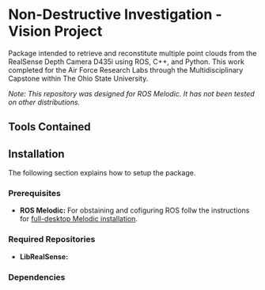 
# Non-Destructive Investigation - Vision Project
Package intended to retrieve and reconstitute multiple point clouds from the RealSense Depth Camera D435i using ROS, C++, and Python. This work completed for the Air Force Research Labs through the Multidisciplinary Capstone within The Ohio State University.

_Note: This repository was designed for ROS Melodic. It has not been tested on other distributions._

## Tools Contained

## Installation
The following section explains how to setup the package.

### Prerequisites
  - **ROS Melodic:** For obstaining and cofiguring ROS follw the instructions for [full-desktop Melodic installation](https://wiki.ros.org/melodic/Installation/Ubuntu).

### Required Repositories
  - **LibRealSense:** 

### Dependencies

